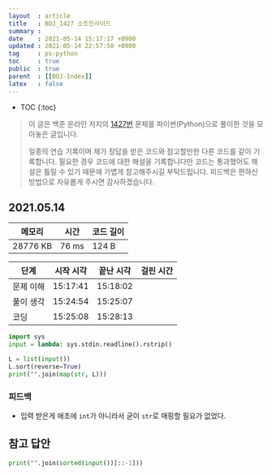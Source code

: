 ```yaml
---
layout  : article
title   : BOJ_1427 소트인사이드
summary : 
date    : 2021-05-14 15:17:17 +0900
updated : 2021-05-14 22:57:50 +0900
tag     : ps-python
toc     : true
public  : true
parent  : [[BOJ-Index]]
latex   : false
---
```

* TOC
{:toc}

> 이 글은 백준 온라인 저지의 [1427번](https://www.acmicpc.net/problem/1427) 문제를 파이썬(Python)으로 풀이한 것을 모아놓은 글입니다.
>
> 일종의 연습 기록이며 제가 정답을 받은 코드와 참고할만한 다른 코드를 같이 기록합니다. 필요한 경우 코드에 대한 해설을 기록합니다만 코드는 통과했어도 해설은 틀릴 수 있기 때문에 가볍게 참고해주시길 부탁드립니다. 피드백은 편하신 방법으로 자유롭게 주시면 감사하겠습니다.

## 2021.05.14

| 메모리    | 시간  | 코드 길이 |
| --------- | ----- | --------- |
| 28776 KB  | 76 ms | 124 B     |

| 단계      | 시작 시각 | 끝난 시각 | 걸린 시간 |
| --------- | --------- | --------- | --------- |
| 문제 이해 | 15:17:41  | 15:18:02  |           |
| 풀이 생각 | 15:24:54  | 15:25:07  |           |
| 코딩      | 15:25:08  | 15:28:13  |           |

```python
import sys
input = lambda: sys.stdin.readline().rstrip()

L = list(input())
L.sort(reverse=True)
print("".join(map(str, L)))
```

### 피드백

* 입력 받은게 애초에 `int`가 아니라서 굳이 `str`로 매핑할 필요가 없었다.

## 참고 답안

```python
print("".join(sorted(input())[::-1]))
```
